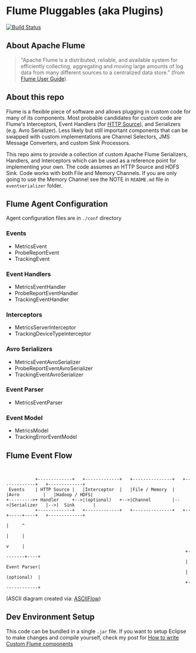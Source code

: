# Flume Pluggables (aka Plugins)
[![Build Status](https://travis-ci.org/muhammadyaseen/flume-plugins.svg?branch=master)](https://travis-ci.org/muhammadyaseen/flume-plugins)

## About Apache Flume
> "Apache Flume is a distributed, reliable, and available system for efficiently collecting, aggregating and moving large amounts of log data from many different sources to a centralized data store." 
(from [Flume User Guide](https://flume.apache.org/FlumeUserGuide.html)).

## About this repo
Flume is a flexible piece of software and allows plugging in custom code for many of its components. Most probable candidates for custom code are Flume's Interceptors, Event Handlers (for [HTTP Source](https://flume.apache.org/FlumeUserGuide.html#http-source)), and Serializers (e.g. Avro Serializer). Less likely but still important components that can be swapped with custom implementations are Channel Selectors, JMS Message Converters, and custom Sink Processors.

This repo aims to provide a collection of custom Apache Flume Serializers, Handlers, and Interceptors which can be used as a reference point for implementing your own. The code assumes an HTTP Source and HDFS Sink. Code works with both File and Memory Channels. If you are only going to use the Memory Channel see the NOTE in `README.md` file in `eventserializer` folder.

## Flume Agent Configuration
Agent configuration files are in `./conf` directory

### Events
* MetricsEvent
* ProbeReportEvent
* TrackingEvent

### Event Handlers
* MetricsEventHandler
* ProbeReportEventHandler
* TrackingEventHandler

### Interceptors
* MetricsServerInterceptor
* TrackingDeviceTypeInterceptor

### Avro Serializers
* MetricsEventAvroSerializer
* ProbeReportEventAvroSerializer
* TrackingEventAvroSerializer

### Event Parser
*  MetricsEventParser

### Event Model
* MetricsModel
* TrackingErrorEventModel

## Flume Event Flow
```


           +-------------+   +-------------+   +---------------+   +-------------+   +-------------+
 Events    | HTTP Source |   |Interceptor  |   |File / Memory  |   |Avro         |   |Hadoop / HDFS|
+--------->+ Handler     +-->|(optional)   +-->|Channel        |-->|Serializer   |-->|  Sink       |
           +-------------+   +-------------+   +---------------+   +--+-----+----+   +-------------+
                                                                       |     ^
                                                                       |     |
                                                                       v     |
                                                                    +--------+----+
                                                                    | Event Parser|
                                                                    | (optional)  |
                                                                    +-------------+
```
(ASCII diagram created via: [ASCIIFlow](http://asciiflow.com/))

## Dev Environment Setup
This code can be bundled in a single `.jar` file. If you want to setup Eclipse to make changes and compile yourself, check my post for [How to write Custom Flume components](#)
